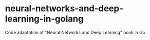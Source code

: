 # neural-networks-and-deep-learning-in-golang
Code adaptation of "Neural Networks and Deep Learning" book in Go
